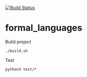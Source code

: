 [![Build Status](https://travis-ci.org/werty144/formal_languages.svg?branch=master)](https://travis-ci.org/werty144/formal_languages)
# formal_languages
Build project
```
./build.sh
```
Test
```
python3 test/*
```
